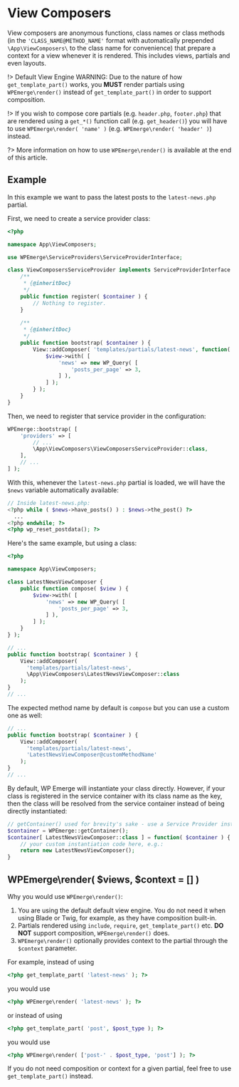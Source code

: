# View Composers

View composers are anonymous functions, class names or class methods (in the `'CLASS_NAME@METHOD_NAME'` format with automatically prepended `\App\ViewComposers\` to the class name for convenience) that prepare a context for a view whenever it is rendered. This includes views, partials and even layouts.

!> Default View Engine WARNING: Due to the nature of how `get_template_part()` works, you __MUST__ render partials using `WPEmerge\render()` instead of `get_template_part()` in order to support composition.

!> If you wish to compose core 
partials (e.g. `header.php`, `footer.php`) that are rendered using a `get_*()` function call (e.g. `get_header()`) you will have to use `WPEmerge\render( 'name' )` (e.g. `WPEmerge\render( 'header' )`) instead.

?> More information on how to use `WPEmerge\render()` is available at the end of this article.

## Example

In this example we want to pass the latest posts to the `latest-news.php` partial.

First, we need to create a service provider class:
```php
<?php

namespace App\ViewComposers;

use WPEmerge\ServiceProviders\ServiceProviderInterface;

class ViewComposersServiceProvider implements ServiceProviderInterface {
    /**
     * {@inheritDoc}
     */
    public function register( $container ) {
        // Nothing to register.
    }
  
    /**
     * {@inheritDoc}
     */
    public function bootstrap( $container ) {
        View::addComposer( 'templates/partials/latest-news', function( $view ) {
            $view->with( [
                'news' => new WP_Query( [
                    'posts_per_page' => 3,
                ] ),
            ] );
        } );
    }
}
```

Then, we need to register that service provider in the configuration:
```php
WPEmerge::bootstrap( [
    'providers' => [
        // ...
        \App\ViewComposers\ViewComposersServiceProvider::class,
    ],
    // ...
] );
```

With this, whenever the `latest-news.php` partial is loaded, we will have the `$news` variable automatically available:
```php
// Inside latest-news.php:
<?php while ( $news->have_posts() ) : $news->the_post() ?>
  ...
<?php endwhile; ?>
<?php wp_reset_postdata(); ?>
```

Here's the same example, but using a class:

```php
<?php

namespace App\ViewComposers;

class LatestNewsViewComposer {
    public function compose( $view ) {
        $view->with( [
            'news' => new WP_Query( [
                'posts_per_page' => 3,
            ] ),
        ] );
    }
} );
```

```php
// ...
public function bootstrap( $container ) {
    View::addComposer(
      'templates/partials/latest-news',
      \App\ViewComposers\LatestNewsViewComposer::class
    );
}
// ...
```

The expected method name by default is `compose` but you can use a custom one as well:
```php
// ...
public function bootstrap( $container ) {
    View::addComposer(
      'templates/partials/latest-news',
      'LatestNewsViewComposer@customMethodName'
    );
}
// ...
```

By default, WP Emerge will instantiate your class directly. However, if your class is registered in the service container with its class name as the key, then the class will be resolved from the service container instead of being directly instantiated:

```php
// getContainer() used for brevity's sake - use a Service Provider instead.
$container = WPEmerge::getContainer();
$container[ LatestNewsViewComposer::class ] = function( $container ) {
    // your custom instantiation code here, e.g.:
    return new LatestNewsViewComposer();
}
```

## WPEmerge\render( $views, $context = [] )

Why you would use `WPEmerge\render()`:

1. You are using the default default view engine. You do not need it when using Blade or Twig, for example, as they have composition built-in.
1. Partials rendered using `include`, `require`, `get_template_part()` etc. __DO NOT__ support composition, `WPEmerge\render()` does.
1. `WPEmerge\render()` optionally provides context to the partial through the `$context` parameter.

For example, instead of using
```php
<?php get_template_part( 'latest-news' ); ?>
```
you would use
```php
<?php WPEmerge\render( 'latest-news' ); ?>
```
or instead of using
```php
<?php get_template_part( 'post', $post_type ); ?>
```
you would use
```php
<?php WPEmerge\render( ['post-' . $post_type, 'post'] ); ?>
```

If you do not need composition or context for a given partial, feel free to use `get_template_part()` instead.

